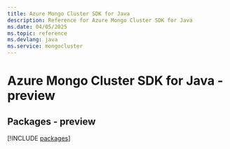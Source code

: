 ```yaml
---
title: Azure Mongo Cluster SDK for Java
description: Reference for Azure Mongo Cluster SDK for Java
ms.date: 04/05/2025
ms.topic: reference
ms.devlang: java
ms.service: mongocluster
---
```

# Azure Mongo Cluster SDK for Java - preview
## Packages - preview
[!INCLUDE [packages](mongo-cluster-index.md)]